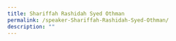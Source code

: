 ```yaml
---
title: Shariffah Rashidah Syed Othman
permalink: /speaker-Shariffah-Rashidah-Syed-Othman/
description: ""
---
```

